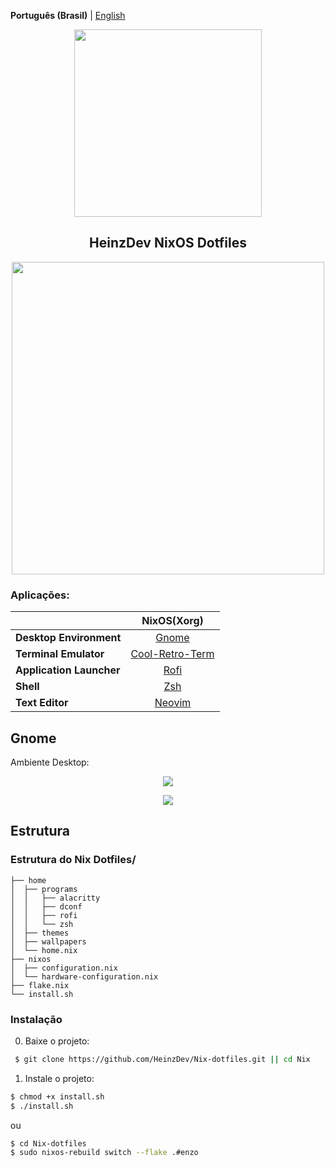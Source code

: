 **Português (Brasil)** | [English](README_en.md)

<p align="center"><img src="https://i.imgur.com/X5zKxvp.png" width=300px></p>
<h2 align="center">HeinzDev NixOS Dotfiles</h2>

<p align="center"><img src="https://i.imgur.com/rqskqPg.png" width=500px></p>

### Aplicações:

|                          |                 NixOS(Xorg)                  |
|--------------------------|:--------------------------------------------:|
| **Desktop Environment**  | [Gnome](https://www.gnome.org)               |
| **Terminal Emulator**    | [Cool-Retro-Term](https://github.com/Swordfish90/cool-retro-term)           |
| **Application Launcher** | [Rofi](https://github.com/davatorium/rofi)   |
| **Shell**                | [Zsh](https://zsh.sourceforge.io)            |
| **Text Editor**          | [Neovim](https://neovim.io)                  |

## **Gnome**

Ambiente Desktop:

<p align="center"><img src="https://i.imgur.com/j1vg5os.png"></p>
<p align="center"><img src="https://i.imgur.com/ADhQufb.png"></p>

## Estrutura

### Estrutura do Nix Dotfiles/

```
├── home
│  ├── programs
│  │   ├── alacritty
│  │   ├── dconf
│  │   ├── rofi
│  │   └── zsh
│  ├── themes
│  ├── wallpapers
│  └── home.nix
├── nixos
│  ├── configuration.nix
│  └── hardware-configuration.nix
├── flake.nix
└── install.sh
```

### Instalação

0. Baixe o projeto:
```bash
 $ git clone https://github.com/HeinzDev/Nix-dotfiles.git || cd Nix
```

1. Instale o projeto:

```bash
$ chmod +x install.sh
$ ./install.sh
```
ou

```bash
$ cd Nix-dotfiles
$ sudo nixos-rebuild switch --flake .#enzo
```

